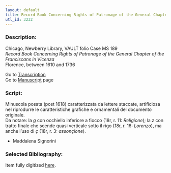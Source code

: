 ```yaml
---
layout: default
title: Record Book Concerning Rights of Patronage of the General Chapter of the Franciscans in Vicenza
utl_id: 3232
---
```


###  Description:

Chicago, Newberry Library, VAULT folio Case MS 189<br>
_Record Book Concerning Rights of Patronage of the General Chapter of the Franciscans in Vicenza_<br>
Florence, between 1610 and 1736

Go to [Transcription](https://centerfordigitalhumanities.github.io/Newberry-Italian-paleography/transcriptions/054)<br>
Go to [Manuscript](https://centerfordigitalhumanities.github.io/Newberry-Italian-paleography/www/record.html?id=054) page 

###  Script:

Minuscola posata (post 1618) caratterizzata da lettere staccate, artificiosa nel riprodurre le caratteristiche grafiche e ornamentali del documento originale.<br>
Da notare: la _g_ con occhiello inferiore a fiocco (18r, r. 11: _Religione_); la _z_ con tratto finale che scende quasi verticale sotto il rigo (18r, r. 16: _Lorenzo_), ma anche l’uso di _ç_ (18r, r. 3: _assonçione_).<br>
- Maddalena Signorini

###  Selected Bibliography:

Item fully digitized [here](http://collections.carli.illinois.edu/cdm/ref/collection/nby_dig/id/14170).

